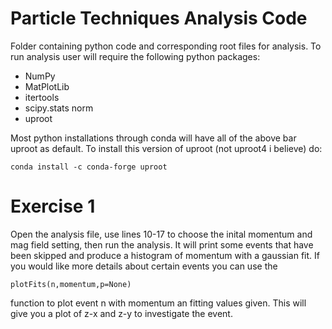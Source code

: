 # Particle Techniques Analysis Code
Folder containing python code and corresponding root files for analysis.
To run analysis user will require the following python packages:
* NumPy
* MatPlotLib
* itertools
* scipy.stats norm
* uproot

Most python installations through conda will have all of the above bar uproot as default.
To install this version of uproot (not uproot4 i believe) do:
```
conda install -c conda-forge uproot
```

# Exercise 1
Open the analysis file, use lines 10-17 to choose the inital momentum and mag field setting, then run the analysis. It will print some events that have been skipped and produce a histogram of momentum with a gaussian fit. If you would like more details about certain events you can use the
```
plotFits(n,momentum,p=None)
```
function to plot event n with momentum an fitting values given. This will give you a plot of z-x and z-y to investigate the event.
